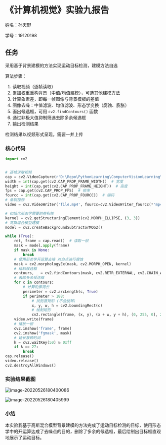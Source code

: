 # 《计算机视觉》实验九报告

姓名：孙天野

学号：19120198

## 任务

采用基于背景建模的方法实现运动目标检测，建模方法自选

算法步骤：

1. 读取视频（逐帧读取）
2. 累加权重重构背景（中值/均值建模），可选其他建模方法
3. 计算象素差，即每一帧图像与背景模板的差值
4. 图像去噪：中值滤波、均值滤波、形态学变换（腐蚀、膨胀）
5. 画出候选框，可用 `cv2.findContours()` 函数
6. 通过非极大值抑制筛选去除多余候选框
7. 输出检测结果

检测结果以视频形式呈现，需要一并上传

### 核心代码

```python
import cv2


# 逐帧读取视频
cap = cv2.VideoCapture(r'D:\Repo\PythonLearning\ComputerVisionLearning\assets\test.avi')
width = int(cap.get(cv2.CAP_PROP_FRAME_WIDTH))  # 宽度
height = int(cap.get(cv2.CAP_PROP_FRAME_HEIGHT))  # 高度
fps = cap.get(cv2.CAP_PROP_FPS)  # 帧率
fourcc = int(cap.get(cv2.CAP_PROP_FOURCC))  # 编码
# 录制视频
video = cv2.VideoWriter('file.mp4', fourcc=cv2.VideoWriter_fourcc(*'mp4v'), fps=fps, frameSize=(width, height))

# 初始化形态学需要的卷积核
kernel = cv2.getStructuringElement(cv2.MORPH_ELLIPSE, (3, 3))
# 高斯混合模型建模
model = cv2.createBackgroundSubtractorMOG2()

while (True):
    ret, frame = cap.read()  # 读取一帧
    mask = model.apply(frame)
    if mask is None:
        break
    # 使用形态学开运算去噪 对白点进行腐蚀
    mask = cv2.morphologyEx(mask, cv2.MORPH_OPEN, kernel)
    # 绘制候选框
    contours, _ = cv2.findContours(mask, cv2.RETR_EXTERNAL, cv2.CHAIN_APPROX_SIMPLE)
    # 去除多余候选框
    for c in contours:
        # 计算轮廓周长
        perimeter = cv2.arcLength(c, True)
        if perimeter > 188:
            # 找到直矩形 (不会旋转)
            x, y, w, h = cv2.boundingRect(c)
            # 绘制矩形
            cv2.rectangle(frame, (x, y), (x + w, y + h), (0, 255, 0), 2)
    video.write(frame)
    # 播放一帧
    cv2.imshow('frame', frame)
    cv2.imshow('fgmask', mask)
    # 延长放映时间
    k = cv2.waitKey(50) & 0xff
    if k == 27:
        break
cap.release()
video.release()
cv2.destroyAllWindows()
```

### 实验结果截图

![image-20220526180400086](https://markdown-1303167219.cos.ap-shanghai.myqcloud.com/image-20220526180400086.png)

![image-20220526180405999](https://markdown-1303167219.cos.ap-shanghai.myqcloud.com/image-20220526180405999.png)

### 小结

本实验我基于高斯混合模型背景建模的方法完成了运动目标检测的目标，使用形态学中的开运算达成了去噪点的目的，删除了多余的候选框，最后绘制出目标框直观地展示了运动目标。